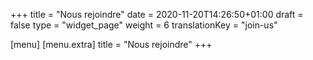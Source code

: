 +++
title = "Nous rejoindre"
date = 2020-11-20T14:26:50+01:00
draft = false
type = "widget_page"
weight = 6
translationKey = "join-us"

[menu]
	[menu.extra]
		title = "Nous rejoindre"
+++
